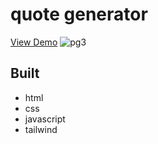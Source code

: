 # quote generator 
[View Demo](https://zayzay.me/mom2/)
![pg3](https://user-images.githubusercontent.com/98326555/178494834-8efc591a-abd5-48d7-98b2-7c3c571fac29.PNG)


## Built
* html
* css
* javascript
* tailwind
